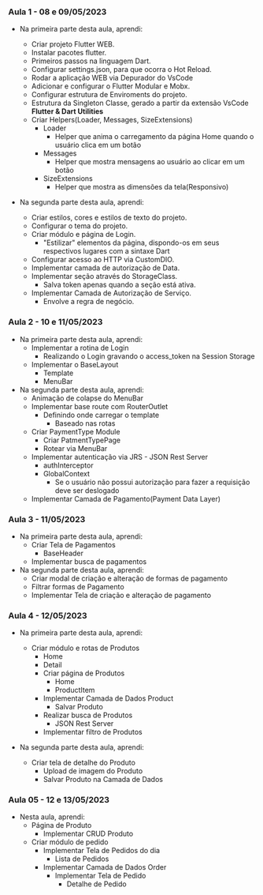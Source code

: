 ### Aula 1 - 08 e 09/05/2023
- Na primeira parte desta aula, aprendi:
    - Criar projeto Flutter WEB.
    - Instalar pacotes flutter.
    - Primeiros passos na linguagem Dart.
    - Configurar settings.json, para que ocorra o Hot Reload.
    - Rodar a aplicação WEB via Depurador do VsCode
    - Adicionar e configurar o Flutter Modular e Mobx.
    - Configurar estrutura de Enviroments do projeto.
    - Estrutura da Singleton Classe, gerado a partir da extensão VsCode **Flutter & Dart Utilities**
    - Criar Helpers(Loader, Messages, SizeExtensions)
        - Loader
            - Helper que anima o carregamento da página Home quando o usuário clica em um botão
        - Messages
            - Helper que mostra mensagens ao usuário ao clicar em um botão
        - SizeExtensions
            - Helper que mostra as dimensões da tela(Responsivo)

- Na segunda parte desta aula, aprendi:
    - Criar estilos, cores e estilos de texto do projeto.
    - Configurar o tema do projeto.
    - Criar módulo e página de Login.
        - "Estilizar" elementos da página, dispondo-os em seus respectivos lugares com a sintaxe Dart
    - Configurar acesso ao HTTP via CustomDIO.
    - Implementar camada de autorização de Data.
    - Implementar seção através do StorageClass.
        - Salva token apenas quando a seção está ativa.
    - Implementar Camada de Autorização de Serviço.
        - Envolve a regra de negócio.


### Aula 2 - 10 e 11/05/2023
- Na primeira parte desta aula, aprendi:
    - Implementar a rotina de Login
        - Realizando o Login gravando o access_token na Session Storage
    - Implementar o BaseLayout
        - Template
        - MenuBar
- Na segunda parte desta aula, aprendi:
    - Animação de colapse do MenuBar
    - Implementar base route com RouterOutlet
        - Definindo onde carregar o template
            - Baseado nas rotas
    - Criar PaymentType Module
        - Criar PatmentTypePage
        - Rotear via MenuBar
    - Implementar autenticação via JRS - JSON Rest Server
        - authInterceptor
        - GlobalContext
            - Se o usuário não possui autorização para fazer a requisição deve ser deslogado
    - Implementar Camada de Pagamento(Payment Data Layer)


### Aula 3 - 11/05/2023
- Na primeira parte desta aula, aprendi:
    - Criar Tela de Pagamentos
        - BaseHeader
    - Implementar busca de pagamentos
- Na segunda parte desta aula, aprendi:
    - Criar modal de criação e alteração de formas de pagamento
    - Filtrar formas de Pagamento
    - Implementar Tela de criação e alteração de pagamento

### Aula 4 - 12/05/2023
- Na primeira parte desta aula, aprendi:
    - Criar módulo e rotas de Produtos
        - Home
        - Detail
        - Criar página de Produtos
            - Home
            - ProductItem
        - Implementar Camada de Dados Product
            - Salvar Produto
        - Realizar busca de Produtos
            - JSON Rest Server
        - Implementar filtro de Produtos

- Na segunda parte desta aula, aprendi:
    - Criar tela de detalhe do Produto
        - Upload de imagem do Produto
        - Salvar Produto na Camada de Dados

### Aula 05 - 12 e 13/05/2023
- Nesta aula, aprendi:
    - Página de Produto
        - Implementar CRUD Produto
    - Criar módulo de pedido
        - Implementar Tela de Pedidos do dia
            - Lista de Pedidos
        - Implementar Camada de Dados Order
            - Implementar Tela de Pedido
                - Detalhe de Pedido